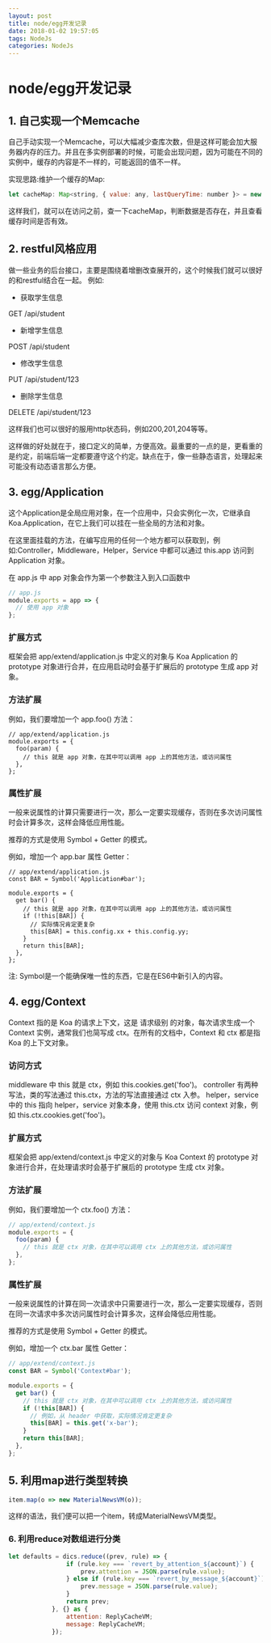 ```yaml
---
layout: post
title: node/egg开发记录
date: 2018-01-02 19:57:05
tags: NodeJs
categories: NodeJs
---
```


# node/egg开发记录

## 1. 自己实现一个Memcache

自己手动实现一个Memcache，可以大幅减少查库次数，但是这样可能会加大服务器内存的压力。并且在多实例部署的时候，可能会出现问题，因为可能在不同的实例中，缓存的内容是不一样的，可能返回的值不一样。

实现思路:维护一个缓存的Map:

```JavaScript
let cacheMap: Map<string, { value: any, lastQueryTime: number }> = new Map();
```

这样我们，就可以在访问之前，查一下cacheMap，判断数据是否存在，并且查看缓存时间是否有效。


## 2. restful风格应用

做一些业务的后台接口，主要是围绕着增删改查展开的，这个时候我们就可以很好的和restful结合在一起。
例如:

- 获取学生信息

GET /api/student

- 新增学生信息

POST /api/student

- 修改学生信息

PUT /api/student/123

- 删除学生信息

DELETE /api/student/123

这样我们也可以很好的服用http状态码，例如200,201,204等等。

这样做的好处就在于，接口定义的简单，方便高效。最重要的一点的是，更看重的是约定，前端后端一定都要遵守这个约定。缺点在于，像一些静态语言，处理起来可能没有动态语言那么方便。

## 3. egg/Application

这个Application是全局应用对象，在一个应用中，只会实例化一次，它继承自Koa.Application，在它上我们可以挂在一些全局的方法和对象。

在这里面挂载的方法，在编写应用的任何一个地方都可以获取到，例如:Controller，Middleware，Helper，Service 中都可以通过 this.app 访问到 Application 对象。

在 app.js 中 app 对象会作为第一个参数注入到入口函数中

```JavaScript
// app.js
module.exports = app => {
  // 使用 app 对象
};
```

### 扩展方式

框架会把 app/extend/application.js 中定义的对象与 Koa Application 的 prototype 对象进行合并，在应用启动时会基于扩展后的 prototype 生成 app 对象。

### 方法扩展
例如，我们要增加一个 app.foo() 方法：

```
// app/extend/application.js
module.exports = {
  foo(param) {
    // this 就是 app 对象，在其中可以调用 app 上的其他方法，或访问属性
  },
};
```

### 属性扩展

一般来说属性的计算只需要进行一次，那么一定要实现缓存，否则在多次访问属性时会计算多次，这样会降低应用性能。

推荐的方式是使用 Symbol + Getter 的模式。

例如，增加一个 app.bar 属性 Getter：

```
// app/extend/application.js
const BAR = Symbol('Application#bar');

module.exports = {
  get bar() {
    // this 就是 app 对象，在其中可以调用 app 上的其他方法，或访问属性
    if (!this[BAR]) {
      // 实际情况肯定更复杂
      this[BAR] = this.config.xx + this.config.yy;
    }
    return this[BAR];
  },
};
```

注: Symbol是一个能确保唯一性的东西，它是在ES6中新引入的内容。

## 4. egg/Context

Context 指的是 Koa 的请求上下文，这是 请求级别 的对象，每次请求生成一个 Context 实例，通常我们也简写成 ctx。在所有的文档中，Context 和 ctx 都是指 Koa 的上下文对象。

### 访问方式

middleware 中 this 就是 ctx，例如 this.cookies.get('foo')。
controller 有两种写法，类的写法通过 this.ctx，方法的写法直接通过 ctx 入参。
helper，service 中的 this 指向 helper，service 对象本身，使用 this.ctx 访问 context 对象，例如 this.ctx.cookies.get('foo')。

### 扩展方式

框架会把 app/extend/context.js 中定义的对象与 Koa Context 的 prototype 对象进行合并，在处理请求时会基于扩展后的 prototype 生成 ctx 对象。

### 方法扩展
例如，我们要增加一个 ctx.foo() 方法：

```javascript
// app/extend/context.js
module.exports = {
  foo(param) {
    // this 就是 ctx 对象，在其中可以调用 ctx 上的其他方法，或访问属性
  },
};
```

### 属性扩展

一般来说属性的计算在同一次请求中只需要进行一次，那么一定要实现缓存，否则在同一次请求中多次访问属性时会计算多次，这样会降低应用性能。

推荐的方式是使用 Symbol + Getter 的模式。

例如，增加一个 ctx.bar 属性 Getter：

```javascript
// app/extend/context.js
const BAR = Symbol('Context#bar');

module.exports = {
  get bar() {
    // this 就是 ctx 对象，在其中可以调用 ctx 上的其他方法，或访问属性
    if (!this[BAR]) {
      // 例如，从 header 中获取，实际情况肯定更复杂
      this[BAR] = this.get('x-bar');
    }
    return this[BAR];
  },
};
```

## 5. 利用map进行类型转换

```javascript
item.map(o => new MaterialNewsVM(o));
```

这样的语法，我们便可以把一个item，转成MaterialNewsVM类型。

### 6. 利用reduce对数组进行分类

```javascript
let defaults = dics.reduce((prev, rule) => {
                if (rule.key === `revert_by_attention_${account}`) {
                    prev.attention = JSON.parse(rule.value);
                } else if (rule.key === `revert_by_message_${account}`) {
                    prev.message = JSON.parse(rule.value);
                }
                return prev;
            }, {} as {
                attention: ReplyCacheVM;
                message: ReplyCacheVM;
            });
```
